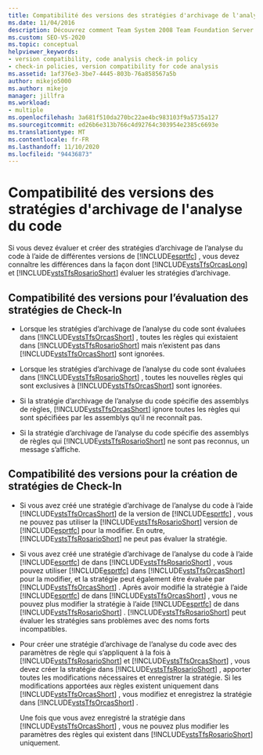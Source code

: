 ```yaml
---
title: Compatibilité des versions des stratégies d'archivage de l'analyse du code
ms.date: 11/04/2016
description: Découvrez comment Team System 2008 Team Foundation Server et Team Foundation Server 2010 évaluer les stratégies d’archivage de Visual Studio différemment.
ms.custom: SEO-VS-2020
ms.topic: conceptual
helpviewer_keywords:
- version compatibility, code analysis check-in policy
- check-in policies, version compatibility for code analysis
ms.assetid: 1af376e3-3be7-4445-803b-76a858567a5b
author: mikejo5000
ms.author: mikejo
manager: jillfra
ms.workload:
- multiple
ms.openlocfilehash: 3a681f510da270bc22ae4bc983103f9a5735a127
ms.sourcegitcommit: ed26b6e313b766c4d92764c303954e2385c6693e
ms.translationtype: MT
ms.contentlocale: fr-FR
ms.lasthandoff: 11/10/2020
ms.locfileid: "94436873"
---
```

# <a name="version-compatibility-for-code-analysis-check-in-policies"></a>Compatibilité des versions des stratégies d'archivage de l'analyse du code

Si vous devez évaluer et créer des stratégies d’archivage de l’analyse du code à l’aide de différentes versions de [!INCLUDE[esprtfc](../code-quality/includes/esprtfc_md.md)] , vous devez connaître les différences dans la façon dont [!INCLUDE[vstsTfsOrcasLong](../code-quality/includes/vststfsorcaslong_md.md)] et [!INCLUDE[vstsTfsRosarioShort](../code-quality/includes/vststfsrosarioshort_md.md)] évaluer les stratégies d’archivage.

## <a name="version-compatibility-for-evaluating-check-in-policies"></a>Compatibilité des versions pour l’évaluation des stratégies de Check-In

- Lorsque les stratégies d’archivage de l’analyse du code sont évaluées dans [!INCLUDE[vstsTfsOrcasShort](../code-quality/includes/vststfsorcasshort_md.md)] , toutes les règles qui existaient dans [!INCLUDE[vstsTfsRosarioShort](../code-quality/includes/vststfsrosarioshort_md.md)] mais n’existent pas dans [!INCLUDE[vstsTfsOrcasShort](../code-quality/includes/vststfsorcasshort_md.md)] sont ignorées.

- Lorsque les stratégies d’archivage de l’analyse du code sont évaluées dans [!INCLUDE[vstsTfsRosarioShort](../code-quality/includes/vststfsrosarioshort_md.md)] , toutes les nouvelles règles qui sont exclusives à [!INCLUDE[vstsTfsOrcasShort](../code-quality/includes/vststfsorcasshort_md.md)] sont ignorées.

- Si la stratégie d’archivage de l’analyse du code spécifie des assemblys de règles, [!INCLUDE[vstsTfsOrcasShort](../code-quality/includes/vststfsorcasshort_md.md)] ignore toutes les règles qui sont spécifiées par les assemblys qu’il ne reconnaît pas.

- Si la stratégie d’archivage de l’analyse du code spécifie des assemblys de règles qui [!INCLUDE[vstsTfsRosarioShort](../code-quality/includes/vststfsrosarioshort_md.md)] ne sont pas reconnus, un message s’affiche.

## <a name="version-compatibility-for-authoring-check-in-policies"></a>Compatibilité des versions pour la création de stratégies de Check-In

- Si vous avez créé une stratégie d’archivage de l’analyse du code à l’aide [!INCLUDE[vstsTfsOrcasShort](../code-quality/includes/vststfsorcasshort_md.md)] de la version de [!INCLUDE[esprtfc](../code-quality/includes/esprtfc_md.md)] , vous ne pouvez pas utiliser la [!INCLUDE[vstsTfsRosarioShort](../code-quality/includes/vststfsrosarioshort_md.md)] version de [!INCLUDE[esprtfc](../code-quality/includes/esprtfc_md.md)] pour la modifier. En outre, [!INCLUDE[vstsTfsRosarioShort](../code-quality/includes/vststfsrosarioshort_md.md)] ne peut pas évaluer la stratégie.

- Si vous avez créé une stratégie d’archivage de l’analyse du code à l’aide [!INCLUDE[esprtfc](../code-quality/includes/esprtfc_md.md)] de dans [!INCLUDE[vstsTfsRosarioShort](../code-quality/includes/vststfsrosarioshort_md.md)] , vous pouvez utiliser [!INCLUDE[esprtfc](../code-quality/includes/esprtfc_md.md)] dans [!INCLUDE[vstsTfsOrcasShort](../code-quality/includes/vststfsorcasshort_md.md)] pour la modifier, et la stratégie peut également être évaluée par [!INCLUDE[vstsTfsOrcasShort](../code-quality/includes/vststfsorcasshort_md.md)] . Après avoir modifié la stratégie à l’aide [!INCLUDE[esprtfc](../code-quality/includes/esprtfc_md.md)] de dans [!INCLUDE[vstsTfsOrcasShort](../code-quality/includes/vststfsorcasshort_md.md)] , vous ne pouvez plus modifier la stratégie à l’aide [!INCLUDE[esprtfc](../code-quality/includes/esprtfc_md.md)] de dans [!INCLUDE[vstsTfsRosarioShort](../code-quality/includes/vststfsrosarioshort_md.md)] . [!INCLUDE[vstsTfsRosarioShort](../code-quality/includes/vststfsrosarioshort_md.md)] peut évaluer les stratégies sans problèmes avec des noms forts incompatibles.

- Pour créer une stratégie d’archivage de l’analyse du code avec des paramètres de règle qui s’appliquent à la fois à [!INCLUDE[vstsTfsRosarioShort](../code-quality/includes/vststfsrosarioshort_md.md)] et [!INCLUDE[vstsTfsOrcasShort](../code-quality/includes/vststfsorcasshort_md.md)] , vous devez créer la stratégie dans [!INCLUDE[vstsTfsRosarioShort](../code-quality/includes/vststfsrosarioshort_md.md)] , apporter toutes les modifications nécessaires et enregistrer la stratégie. Si les modifications apportées aux règles existent uniquement dans [!INCLUDE[vstsTfsOrcasShort](../code-quality/includes/vststfsorcasshort_md.md)] , vous modifiez et enregistrez la stratégie dans [!INCLUDE[vstsTfsOrcasShort](../code-quality/includes/vststfsorcasshort_md.md)] .

   Une fois que vous avez enregistré la stratégie dans [!INCLUDE[vstsTfsOrcasShort](../code-quality/includes/vststfsorcasshort_md.md)] , vous ne pouvez plus modifier les paramètres des règles qui existent dans [!INCLUDE[vstsTfsRosarioShort](../code-quality/includes/vststfsrosarioshort_md.md)] uniquement.
